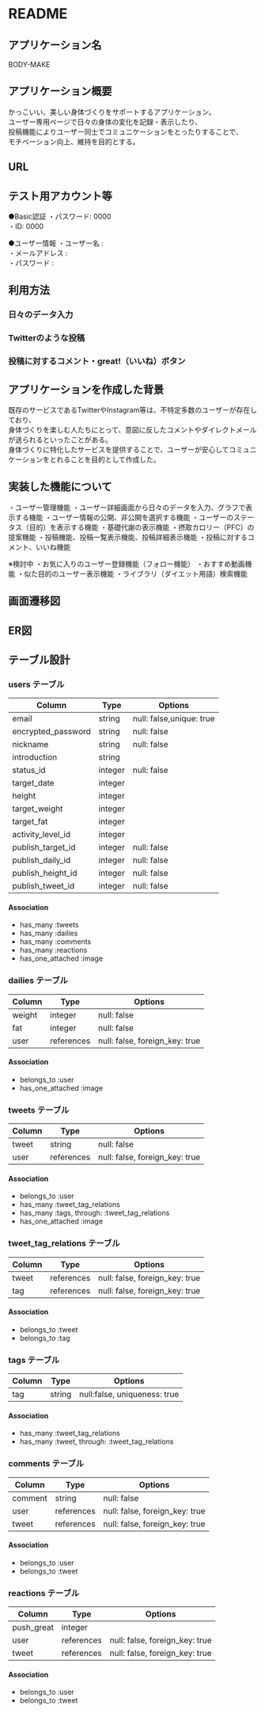 # README

## アプリケーション名
BODY-MAKE

## アプリケーション概要
かっこいい、美しい身体づくりをサポートするアプリケーション。  
ユーザー専用ページで日々の身体の変化を記録・表示したり、  
投稿機能によりユーザー同士でコミュニケーションをとったりすることで、  
モチベーション向上、維持を目的とする。

## URL

## テスト用アカウント等
●Basic認証
    ・パスワード: 0000  
    ・ID: 0000  

●ユーザー情報
    ・ユーザー名    :  
    ・メールアドレス :  
    ・パスワード    :  

## 利用方法

### 日々のデータ入力

### Twitterのような投稿

### 投稿に対するコメント・great!（いいね）ボタン


## アプリケーションを作成した背景
既存のサービスであるTwitterやInstagram等は、不特定多数のユーザーが存在しており、  
身体づくりを楽しむ人たちにとって、意図に反したコメントやダイレクトメールが送られるといったことがある。  
身体づくりに特化したサービスを提供することで、ユーザーが安心してコミュニケーションをとれることを目的として作成した。


## 実装した機能について
・ユーザー管理機能
・ユーザー詳細画面から日々のデータを入力、グラフで表示する機能
・ユーザー情報の公開、非公開を選択する機能
・ユーザーのステータス（目的）を表示する機能
・基礎代謝の表示機能
・摂取カロリー（PFC）の提案機能
・投稿機能、投稿一覧表示機能、投稿詳細表示機能
・投稿に対するコメント、いいね機能

※検討中
・お気に入りのユーザー登録機能（フォロー機能）
・おすすめ動画機能
・似た目的のユーザー表示機能
・ライブラリ（ダイエット用語）検索機能

## 画面遷移図


## ER図


## テーブル設計

### users テーブル
| Column             | Type    | Options                  |
| ------------------ | ------  |------------------------- |
| email              | string  | null: false,unique: true |
| encrypted_password | string  | null: false              |
| nickname           | string  | null: false              |
| introduction       | string  |                          |
| status_id          | integer | null: false              |
| target_date        | integer |                          |
| height             | integer |                          |
| target_weight      | integer |                          |
| target_fat         | integer |                          |
| activity_level_id  | integer |                          |
| publish_target_id  | integer | null: false              |
| publish_daily_id   | integer | null: false              |
| publish_height_id  | integer | null: false              |
| publish_tweet_id   | integer | null: false              |

#### Association
- has_many :tweets
- has_many :dailies
- has_many :comments
- has_many :reactions
- has_one_attached :image




### dailies テーブル
| Column | Type       | Options                        |
| ------ | ---------- |------------------------------- |
| weight | integer    | null: false                    |
| fat    | integer    | null: false                    |
| user   | references | null: false, foreign_key: true |

#### Association
- belongs_to :user
- has_one_attached :image




### tweets テーブル
| Column | Type       | Options                        |
| ------ | ---------- | ------------------------------ |
| tweet  | string     | null: false                    |
| user   | references | null: false, foreign_key: true |

#### Association
- belongs_to :user
- has_many :tweet_tag_relations
- has_many :tags, through: :tweet_tag_relations
- has_one_attached :image




### tweet_tag_relations テーブル
| Column | Type       | Options                        |
| ------ | ---------- | ------------------------------ |
| tweet  | references | null: false, foreign_key: true |
| tag    | references | null: false, foreign_key: true |

#### Association
- belongs_to :tweet
- belongs_to :tag





### tags テーブル
| Column | Type       | Options                      |
| ------ | ---------- | ---------------------------- |
| tag    | string     | null:false, uniqueness: true |

#### Association
- has_many :tweet_tag_relations
- has_many :tweet, through: :tweet_tag_relations





### comments テーブル
| Column     | Type       | Options                        |
| ---------- | ---------- | ------------------------------ |
| comment    | string     | null: false                    |
| user       | references | null: false, foreign_key: true |
| tweet      | references | null: false, foreign_key: true |

#### Association
- belongs_to :user
- belongs_to :tweet





### reactions テーブル
| Column     | Type       | Options                        |
| ---------- | ---------- | ------------------------------ |
| push_great | integer    |                                |
| user       | references | null: false, foreign_key: true |
| tweet      | references | null: false, foreign_key: true |

#### Association
- belongs_to :user
- belongs_to :tweet
